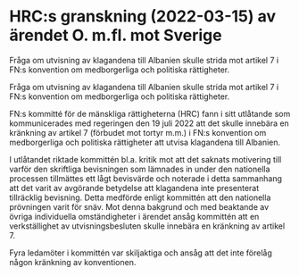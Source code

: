 # HRC:s granskning (2022-03-15) av ärendet O. m.fl. mot Sverige

Fråga om utvisning av klagandena till Albanien skulle strida mot artikel 7 i FN:s konvention om medborgerliga och politiska rättigheter.

Fråga om utvisning av klagandena till Albanien skulle strida mot artikel 7 i FN:s konvention om medborgerliga och politiska rättigheter.

FN:s kommitté för de mänskliga rättigheterna (HRC) fann i sitt utlåtande som kommunicerades med regeringen den 19 juli 2022 att det skulle innebära en kränkning av artikel 7 (förbudet mot tortyr m.m.) i FN:s konvention om medborgerliga och politiska rättigheter att utvisa klagandena till Albanien.

I utlåtandet riktade kommittén bl.a. kritik mot att det saknats motivering till varför den skriftliga bevisningen som lämnades in under den nationella processen tillmättes ett lågt bevisvärde och noterade i detta sammanhang att det varit av avgörande betydelse att klagandena inte presenterat tillräcklig bevisning. Detta medförde enligt kommittén att den nationella prövningen varit för snäv. Mot denna bakgrund och med beaktande av övriga individuella omständigheter i ärendet ansåg kommittén att en verkställighet av utvisningsbesluten skulle innebära en kränkning av artikel 7.

Fyra ledamöter i kommittén var skiljaktiga och ansåg att det inte förelåg någon kränkning av konventionen.
